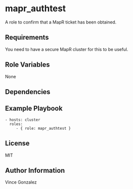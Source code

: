 mapr_authtest
=========

A role to confirm that a MapR ticket has been obtained.

Requirements
------------

You need to have a secure MapR cluster for this to be useful.

Role Variables
--------------

None

Dependencies
------------


Example Playbook
----------------

    - hosts: cluster
      roles:
         - { role: mapr_authtest }

License
-------

MIT

Author Information
------------------

Vince Gonzalez
